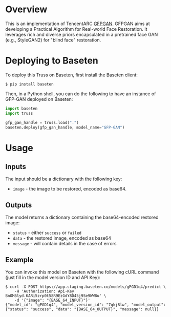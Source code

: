 # Overview

This is an implementation of TencentARC
[GFPGAN](https://github.com/TencentARC/GFPGAN). GFPGAN aims at developing a Practical Algorithm for Real-world Face
Restoration. It leverages rich and diverse priors encapsulated in a pretrained face GAN (e.g., StyleGAN2) for
"blind face" restoration.

# Deploying to Baseten

To deploy this Truss on Baseten, first install the Baseten client:

```
$ pip install baseten
```

Then, in a Python shell, you can do the following to have an instance of GFP-GAN deployed
on Baseten:

```python
import baseten
import truss

gfp_gan_handle = truss.load(".")
baseten.deploy(gfp_gan_handle, model_name="GFP-GAN")
```

# Usage

## Inputs
The input should be a dictionary with the following key:
* `image` - the image to be restored, encoded as base64.


## Outputs

The model returns a dictionary containing the base64-encoded restored image:
* `status` - either `success` or `failed`
* `data` - the restored image, encoded as base64
* `message` - will contain details in the case of errors


## Example

You can invoke this model on Baseten with the following cURL command (just fill in the model version ID and API Key):

```
$ curl -X POST https://app.staging.baseten.co/models/gPGD1q4/predict \
    -H 'Authorization: Api-Key BnOM5lyd.KARi5zrp0t58R9EzGdY8D45j9Se9WW8u' \
    -d '{"image": "{BASE_64_INPUT}"}'
{"model_id": "gPGD1q4", "model_version_id": "7qkj8lw", "model_output": {"status": "success", "data": "{BASE_64_OUTPUT}", "message": null}}
```